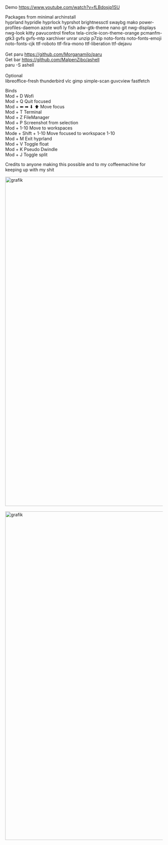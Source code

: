 Demo
https://www.youtube.com/watch?v=fLBdosjp1SU

Packages from minimal archinstall 
<br/>
hyprland hypridle hyprlock hyprshot brightnessctl swaybg mako power-profiles-daemon azote wofi ly fish adw-gtk-theme nano git nwg-displays nwg-look kitty pavucontrol firefox tela-circle-icon-theme-orange pcmanfm-gtk3 gvfs gvfs-mtp xarchiver unrar unzip p7zip noto-fonts noto-fonts-emoji noto-fonts-cjk ttf-roboto ttf-fira-mono ttf-liberation ttf-dejavu 
<br/>
<br/>
Get paru https://github.com/Morganamilo/paru <br/>
Get bar https://github.com/MalpenZibo/ashell <br/>
paru -S ashell
<br/>
<br/>
Optional
<br/>
libreoffice-fresh thunderbird vlc gimp simple-scan guvcview fastfetch
<br/>

Binds
<br/>
Mod + D Wofi
<br/>
Mod + Q Quit focused
<br/>
Mod + ⬅ ➡  ⬇ ⬆  Move focus
<br/>
Mod + T Terminal
<br/>
Mod + Z FileManager
<br/>
Mod + P Screenshot from selection
<br/>
Mod + 1-10 Move to workspaces
<br/>
Mode + Shift + 1-10 Move focused to workspace 1-10
<br/>
Mod + M Exit hyprland
<br/>
Mod + V Toggle float
<br/>
Mod + K Pseudo Dwindle
<br/>
Mod + J Toggle split

Credits to anyone making this possible and to my coffeemachine for keeping up with my shit

<img width="1680" height="1050" alt="grafik" src="https://github.com/user-attachments/assets/d4d39e7e-09c8-40dc-8eae-440d4b38cf42" />
<br/><br/>
<img width="1680" height="1048" alt="grafik" src="https://github.com/user-attachments/assets/7f682f66-c6bb-4b90-86e4-3fa2e7737c89" />
